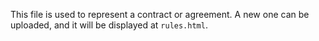 This file is used to represent a contract or agreement. A new one can be uploaded, and it will be displayed at `rules.html`.